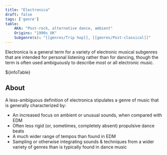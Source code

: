 ```yaml
---
title: "Electronica"
draft: false
tags: ['genre']
table:
    AKA: "Post-rock, alternative dance, ambient"
    Origins: "1990s UK"
    Subgenre(s): "[[genres/Trip hop]], [[genres/Post-classical]]"
---
```


Electronica is a general term for a variety of electronic musical subgenres that are intended for personal listening rather than for dancing, though the term is often used ambiguously to describe most or all electronic music.

${infoTable}

## About
A less-ambiguous definition of electronica stipulates a genre of music that is generally characterized by:
- An increased focus on ambient or unusual sounds, when compared with EDM
- Often less rigid (or, sometimes, completely absent) propulsive dance beats
- A much wider range of tempos than found in EDM
- Sampling or otherwise integrating sounds & techniques from a wider variety of genres than is typically found in dance music
